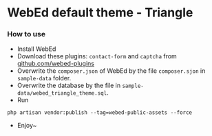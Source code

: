 # WebEd default theme - Triangle

### How to use
- Install WebEd
- Download these plugins: `contact-form` and `captcha` from [github.com/webed-plugins](https://github.com/webed-plugins)
- Overwrite the `composer.json` of WebEd by the file `composer.sjon` in `sample-data` folder.
- Overwrite the database by the file in `sample-data/webed_triangle_theme.sql`.
- Run
```$xslt
php artisan vendor:publish --tag=webed-public-assets --force
```
- Enjoy~